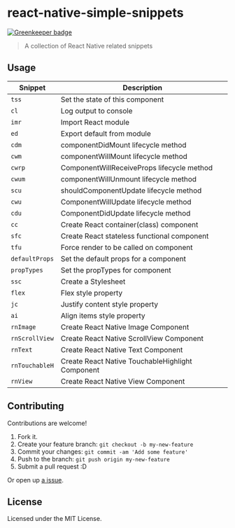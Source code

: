 # react-native-simple-snippets

[![Greenkeeper badge](https://badges.greenkeeper.io/tiaanduplessis/react-native-simple-snippets.svg)](https://greenkeeper.io/)

> A collection of React Native related snippets

## Usage

| Snippet | Description |
|---|---|
| `tss` | Set the state of this component |
| `cl` | Log output to console |
| `imr` | Import React module |
| `ed` | Export default from module |
| `cdm` | componentDidMount lifecycle method |
| `cwm` | componentWillMount lifecycle method |
| `cwrp` | ComponentWillReceiveProps lifecycle method |
| `cwum` | componentWillUnmount lifecycle method |
| `scu` | shouldComponentUpdate lifecycle method |
| `cwu` | ComponentWillUpdate lifecycle method |
| `cdu` | ComponentDidUpdate lifecycle method |
| `cc` | Create React container(class) component |
| `sfc` | Create React stateless functional component |
| `tfu` | Force render to be called on component |
| `defaultProps` | Set the default props for a component |
| `propTypes` | Set the propTypes for component |
| `ssc` | Create a Stylesheet |
| `flex` | Flex style property |
| `jc` | Justify content style property |
| `ai` | Align items style property |
| `rnImage` | Create React Native Image Component |
| `rnScrollView` | Create React Native ScrollView Component |
| `rnText` | Create React Native Text Component |
| `rnTouchableH` | Create React Native TouchableHighlight Component |
| `rnView` | Create React Native View Component |

## Contributing

Contributions are welcome!

1. Fork it.
2. Create your feature branch: `git checkout -b my-new-feature`
3. Commit your changes: `git commit -am 'Add some feature'`
4. Push to the branch: `git push origin my-new-feature`
5. Submit a pull request :D

Or open up [a issue](https://github.com/tiaanduplessis/react-native-simple-snippets/issues).

## License

Licensed under the MIT License.